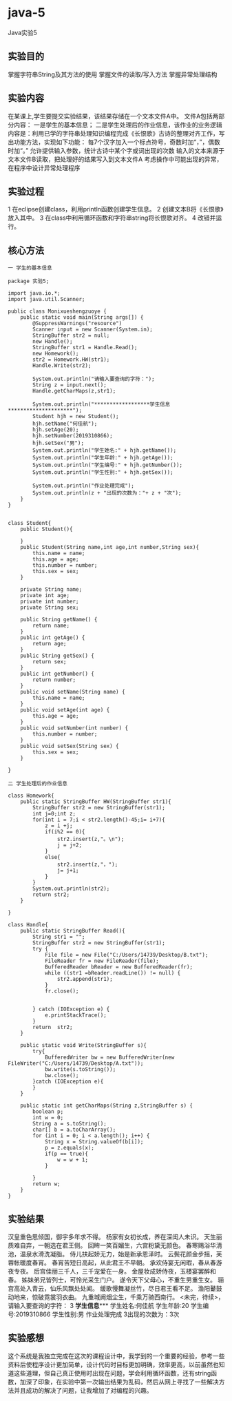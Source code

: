 # java-5
Java实验5
## 实验目的
掌握字符串String及其方法的使用
掌握文件的读取/写入方法
掌握异常处理结构
## 实验内容
在某课上,学生要提交实验结果，该结果存储在一个文本文件A中。
文件A包括两部分内容：
一是学生的基本信息；
二是学生处理后的作业信息，该作业的业务逻辑内容是：利用已学的字符串处理知识编程完成《长恨歌》古诗的整理对齐工作，写出功能方法，实现如下功能：
每7个汉字加入一个标点符号，奇数时加“，”，偶数时加“。”
允许提供输入参数，统计古诗中某个字或词出现的次数
输入的文本来源于文本文件B读取，把处理好的结果写入到文本文件A
考虑操作中可能出现的异常，在程序中设计异常处理程序


## 实验过程
1 在eclipse创建class，利用println函数创建学生信息。
2 创建文本B将《长恨歌》放入其中。
3 在class中利用循环函数和字符串string将长恨歌对齐。
4 改错并运行。
## 核心方法
```
一 学生的基本信息

package 实验5;

import java.io.*;
import java.util.Scanner;

public class Monixueshengzuoye {
    public static void main(String args[]) {
        @SuppressWarnings("resource")
		Scanner input = new Scanner(System.in);
        StringBuffer str2 = null;
        new Handle();
        StringBuffer str1 = Handle.Read();
        new Homework();
        str2 = Homework.HW(str1);
        Handle.Write(str2);

        System.out.println("请输入要查询的字符：");
        String z = input.next();
        Handle.getCharMaps(z,str1);

        System.out.println("******************学生信息*********************");
        Student hjh = new Student();
        hjh.setName("何佳航");
        hjh.setAge(20);
        hjh.setNumber(2019310866);
        hjh.setSex("男");
        System.out.println("学生姓名:" + hjh.getName());
        System.out.println("学生年龄:" + hjh.getAge());
        System.out.println("学生编号:" + hjh.getNumber());
        System.out.println("学生性别:" + hjh.getSex());

        System.out.println("作业处理完成");
        System.out.println(z + "出现的次数为："+ z + "次");
    }
}


class Student{
    public Student(){

    }
    public Student(String name,int age,int number,String sex){
        this.name = name;
        this.age = age;
        this.number = number;
        this.sex = sex;
    }

    private String name;
    private int age;
    private int number;
    private String sex;

    public String getName() {
        return name;
    }
    public int getAge() {
        return age;
    }
    public String getSex() {
        return sex;
    }
    public int getNumber() {
        return number;
    }
    public void setName(String name) {
        this.name = name;
    }
    public void setAge(int age) {
        this.age = age;
    }
    public void setNumber(int number) {
        this.number = number;
    }
    public void setSex(String sex) {
        this.sex = sex;
    }

}

二 学生处理后的作业信息

class Homework{
    public static StringBuffer HW(StringBuffer str1){
        StringBuffer str2 = new StringBuffer(str1);
        int j=0;int z;
        for(int i = 7;i < str2.length()-45;i= i+7){
            z = i +j;
            if(i%2 == 0){
                str2.insert(z,"。\n");
                j = j+2;
            }
            else{
                str2.insert(z,"，");
                j= j+1;
            }
        }
        System.out.println(str2);
        return str2;
    }

}

class Handle{
    public static StringBuffer Read(){
        String str1 = "";
        StringBuffer str2 = new StringBuffer(str1);
        try {
            File file = new File("C:/Users/14739/Desktop/B.txt");
            FileReader fr = new FileReader(file);
            BufferedReader bReader = new BufferedReader(fr);
            while ((str1 =bReader.readLine()) != null) {
                str2.append(str1);
            }
            fr.close();


        } catch (IOException e) {
            e.printStackTrace();
        }
        return  str2;
    }

    public static void Write(StringBuffer s){
        try{
            BufferedWriter bw = new BufferedWriter(new FileWriter("‪C:/Users/14739/Desktop/A.txt"));
            bw.write(s.toString());
            bw.close();
        }catch (IOException e){
        }
    }

    public static int getCharMaps(String z,StringBuffer s) {
        boolean p;
        int w = 0;
        String a = s.toString();
        char[] b = a.toCharArray();
        for (int i = 0; i < a.length(); i++) {
            String x = String.valueOf(b[i]);
            p = z.equals(x);
            if(p == true){
                w = w + 1;
            }

        }
        return w;
    }
}
```
 ## 实验结果

汉皇重色思倾国，御宇多年求不得。
杨家有女初长成，养在深闺人未识。
天生丽质难自弃，一朝选在君王侧。
回眸一笑百媚生，六宫粉黛无颜色。
春寒赐浴华清池，温泉水滑洗凝脂。
侍儿扶起娇无力，始是新承恩泽时。
云鬓花颜金步摇，芙蓉帐暖度春宵。
春宵苦短日高起，从此君王不早朝。
承欢侍宴无闲暇，春从春游夜专夜。
后宫佳丽三千人，三千宠爱在一身。
金屋妆成娇侍夜，玉楼宴罢醉和春。
姊妹弟兄皆列士，可怜光采生门户。
遂令天下父母心，不重生男重生女。
骊宫高处入青云，仙乐风飘处处闻。
缓歌慢舞凝丝竹，尽日君王看不足。
渔阳鼙鼓动地来，惊破霓裳羽衣曲。
九重城阙烟尘生，千乘万骑西南行。
<未完，待续>，
请输入要查询的字符：
3
******************学生信息*********************
学生姓名:何佳航
学生年龄:20
学生编号:2019310866
学生性别:男
作业处理完成
3出现的次数为：3次

## 实验感想
这个系统是我独立完成在这次的课程设计中，我学到的一个重要的经验，参考一些资料后使程序设计更加简单，设计代码时目标更加明确，效率更高，以前虽然也知道这些道理，但自己真正使用时出现在问题，学会利用循环函数，还有string函数，加深了印象，在实验中第一次输出结果为乱码，然后从网上寻找了一些解决方法并且成功的解决了问题，让我增加了对编程的兴趣。
